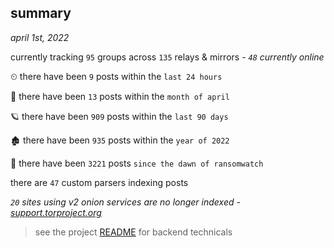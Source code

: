 
## summary
_april 1st, 2022_

currently tracking `95` groups across `135` relays & mirrors - _`48` currently online_

⏲ there have been `9` posts within the `last 24 hours`

🦈 there have been `13` posts within the `month of april`

🪐 there have been `909` posts within the `last 90 days`

🏚 there have been `935` posts within the `year of 2022`

🦕 there have been `3221` posts `since the dawn of ransomwatch`

there are `47` custom parsers indexing posts

_`20` sites using v2 onion services are no longer indexed - [support.torproject.org](https://support.torproject.org/onionservices/v2-deprecation/)_

> see the project [README](https://github.com/thetanz/ransomwatch#ransomwatch--) for backend technicals
